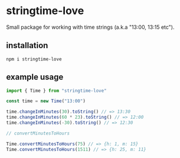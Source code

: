 # stringtime-love

Small package for working with time strings (a.k.a "13:00, 13:15 etc").

## installation

```
npm i stringtime-love
```

## example usage

```javascript
import { Time } from "stringtime-love"

const time = new Time("13:00")

time.changeInMinutes(30).toString() // => 13:30
time.changeInMinutes(60 * 23).toString() // => 12:00
time.changeInMinutes(-30).toString() // => 12:30

// convertMinutesToHours

Time.convertMinutesToHours(75) // => {h: 1, m: 15}
Time.convertMinutesToHours(1511) // => {h: 25, m: 11}
```
